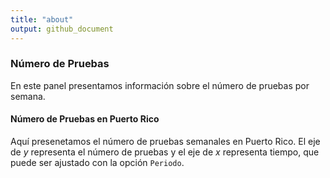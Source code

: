 ```yaml
---
title: "about"
output: github_document
---
```



### __Número de Pruebas__
En este panel presentamos información sobre el número de pruebas por semana. 


#### __Número de Pruebas en Puerto Rico__
Aquí presenetamos el número de pruebas semanales en Puerto Rico. El eje de _y_ representa el número de pruebas y el eje de _x_ representa tiempo, que puede ser ajustado con la opción `Periodo`.  
